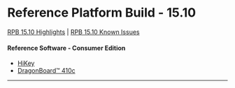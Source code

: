 # Reference Platform Build - 15.10

[RPB 15.10 Highlights](Highlights.md) | [RPB 15.10 Known Issues](Known-Issues.md)

#### Reference Software - Consumer Edition
- [HiKey](ConsumerEdition/HiKey/README.md)
- [DragonBoard™ 410c](ConsumerEdition/DragonBoard-410c/README.md)

***

